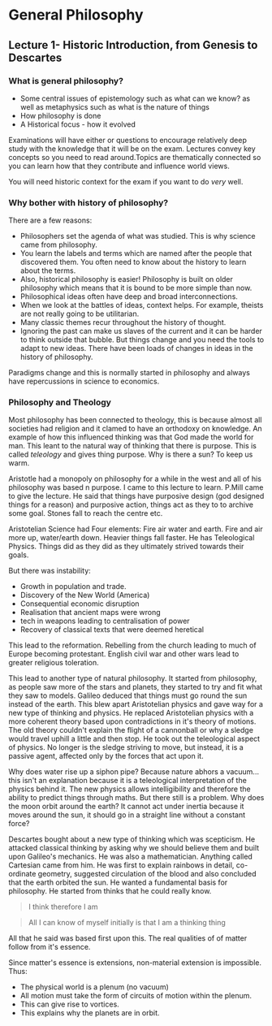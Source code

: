 # General Philosophy

## Lecture 1- Historic Introduction, from Genesis to Descartes

### What is general philosophy?

- Some central issues of epistemology such as what can we know? as well as metaphysics such as what is the nature of things
- How philosophy is done
- A Historical focus - how it evolved

Examinations will have either or questions to encourage relatively deep study with the knowledge that it will be on the exam. Lectures convey key concepts so you need to read around.Topics are thematically connected so you can learn how that they contribute and influence world views.

You will need historic context for the exam if you want to do *very* well.

### Why bother with history of philosophy?

There are a few reasons:

- Philosophers set the agenda of what was studied. This is why science came from philosophy.
- You learn the labels and terms which are named after the people that discovered them. You often need to know about the history to learn about the terms.
- Also, historical philosophy is easier! Philosophy is built on older philosophy which means that it is bound to be more simple than now.
- Philosophical ideas often have deep and broad interconnections.
- When we look at the battles of ideas, context helps. For example, theists are not really going to be utilitarian.
- Many classic themes recur throughout the history of thought.
- Ignoring the past can make us slaves of the current and it can be harder to think outside that bubble. But things change and you need the tools to adapt to new ideas. There have been loads of changes in ideas in the history of philosophy.

Paradigms change and this is normally started in philosophy and always have repercussions in science to economics.

### Philosophy and Theology

Most philosophy has been connected to theology, this is because almost all societies had religion and it clamed to have an orthodoxy on knowledge. An example of how this influenced thinking was that God made the world for man. This leant to the natural way of thinking that there is purpose. This is called *teleology* and gives thing purpose. Why is there a sun? To keep us warm. 

Aristotle had a monopoly on philosophy for a while in the west and all of his philosophy was based n purpose. I came to this lecture to learn. P.Mill came to give the lecture. He said that things have purposive design (god designed things for a reason) and purposive action, things act as they to to archive some goal. Stones fall to reach the centre etc.

Aristotelian Science had Four elements: Fire air water and earth. Fire and air more up, water/earth down. Heavier things fall faster. He has Teleological  Physics. Things did as they did as they ultimately strived towards their goals.

But there was instability:

- Growth in population and trade.
- Discovery of the New World (America)
- Consequential economic disruption
- Realisation that ancient maps were wrong
- tech in weapons leading to centralisation of power
- Recovery of classical texts that were deemed heretical

This lead to the reformation. Rebelling from the church leading to much of Europe becoming protestant. English civil war and other wars lead to greater religious toleration.

This lead to another type of natural philosophy. It started from philosophy, as people saw more of the stars and planets, they started to try and fit what they saw to models. Galileo deduced that things must go round the sun instead of the earth. This blew apart Aristotelian physics and gave way for a new type of thinking and physics. He replaced Aristotelian physics with a more coherent theory based upon contradictions in it's theory of motions. The old theory couldn't explain the flight of a cannonball or why a sledge would travel uphill a little and then stop. He took out the teleological aspect of physics. No longer is the sledge striving to move, but instead, it is a passive agent, affected only by the forces that act upon it.

Why does water rise up  a siphon pipe? Because nature abhors a vacuum... this isn't an explanation because it is a teleological interpretation of the physics behind it. The new physics allows intelligibility and therefore the ability to predict things through maths. But there still is a problem. Why does the moon orbit around the earth? It cannot act under inertia because it moves around the sun, it should go in a straight line without a constant force?

Descartes bought about a new type of thinking which was scepticism. He attacked classical thinking by asking why we should believe them and built upon Galileo's mechanics. He was also a mathematician. Anything called Cartesian came from him. He was first to explain rainbows in detail, co-ordinate geometry, suggested circulation of the blood and also concluded that the earth orbited the sun. He wanted a fundamental basis for philosophy. He started from thinks that he could really know.

> I think therefore I am

> All I can know of myself initially is that I am a thinking thing

All that he said was based first upon this. The real qualities of of matter follow from it's essence.

Since matter's essence is extensions, non-material extension is impossible. Thus:

- The physical world is a plenum (no vacuum)
- All motion must take the form of circuits of motion within the plenum.
- This can give rise to vortices.
- This explains why the planets are in orbit. 

